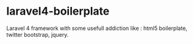 laravel4-boilerplate
====================

Laravel 4 framework with some usefull addiction like : html5 boilerplate, twitter bootstrap, jquery. 
